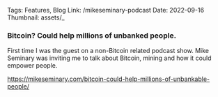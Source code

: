 Tags: Features, Blog
Link: /mikeseminary-podcast
Date: 2022-09-16
Thumbnail: assets/_

### Bitcoin? Could help millions of unbanked people.

First time I was the guest on a non-Bitcoin related podcast show. Mike Seminary was inviting me to talk about Bitcoin, mining and how it could empower people.

https://mikeseminary.com/bitcoin-could-help-millions-of-unbankable-people/

